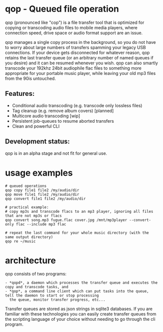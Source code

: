 # qop - Queued file operation

qop (pronounced like "cop") is a file transfer tool that is optimized for copying or transcoding audio files to mobile 
media players, where connection speed, drive space or audio format support are an issue.

qop manages a single copy process in the background, so you do not have to worry about large numbers of transfers
spamming your legacy USB connections. If your device gets disconnected for whatever reason, qop retains the last
transfer queue (or an arbitrary number of named queues if you desire) and it can be resumed whenever you wish. qop
can also smartly transcode your 192khz 24bit audiophile flac files to something more appropriate for your portable music
player, while leaving your old mp3 files from the 90is untouched.


## Features:

* Conditional audio transcoding (e.g. transcode only lossless files) 
* Tag cleanup (e.g. remove album covers) [planned]
* Multicore audio transcoding [wip] 
* Persistent job-queues to resume aborted transfers 
* Clean and powerful CLI


## Development status:

qop is in an alpha stage and not fit for general use.


# usage examples

```
# queued operations
qop copy file1 file2 /my/audio/dir
qop move file1 file2 /my/audio/dir
qop convert file1 file2 /my/audio/dir

# practical example:
# copy mp3s and transcode flacs to an mp3 player, ignoring all files that are not mp3s or flacs
qop convert song.mp3 fugue.flac cover.jpg /mnt/mp3player --convert-only flac --include mp3 flac

# repeat the last command for your whole music directory (with the same output directory) 
qop re ~/music
```

# architecture

qop consists of two programs: 

    - *qopd*, a daemon which processes the transfer queue and executes the copy and transcode tasks, and 
    - *qop*, a command line client which can put tasks into the queue, tell the daemon to start or stop processing
      the queue, monitor transfer progress, etc...
    
Transfer queues are stored as json strings in sqlite3 databases. If you are familiar with these 
technologies you can easily create transfer queues from the scripting language of your choice without needing to
go through the cli program.
 